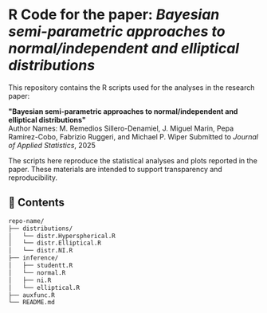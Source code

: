 # R Code for the paper: *Bayesian semi-parametric approaches to normal/independent and elliptical distributions*

This repository contains the R scripts used for the analyses in the research paper:

**"Bayesian semi-parametric approaches to normal/independent and elliptical distributions"**  
Author Names: M. Remedios Sillero-Denamiel, J. Miguel Marin, Pepa Ramirez-Cobo, Fabrizio Ruggeri, and Michael P. Wiper
Submitted to *Journal of Applied Statistics*, 2025

The scripts here reproduce the statistical analyses and plots reported in the paper. These materials are intended to support transparency and reproducibility.

## 📁 Contents

```bash
repo-name/
├── distributions/                 
│   └── distr.Hyperspherical.R
│   └── distr.Elliptical.R
│   └── distr.NI.R
├── inference/              
│   ├── studentt.R
│   └── normal.R
│   ├── ni.R
│   └── elliptical.R
├── auxfunc.R              
└── README.md      
